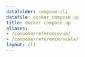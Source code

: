 ```yaml
---
datafolder: compose-cli
datafile: docker_compose_up
title: docker compose up
aliases:
- /compose/reference/up/
- /compose/reference/scale/
layout: cli
---
```


<!--
Sorry, but the contents of this page are automatically generated from
Docker's source code. If you want to suggest a change to the text that appears
here, you'll need to find the string by searching this repo:
https://github.com/docker/compose
-->